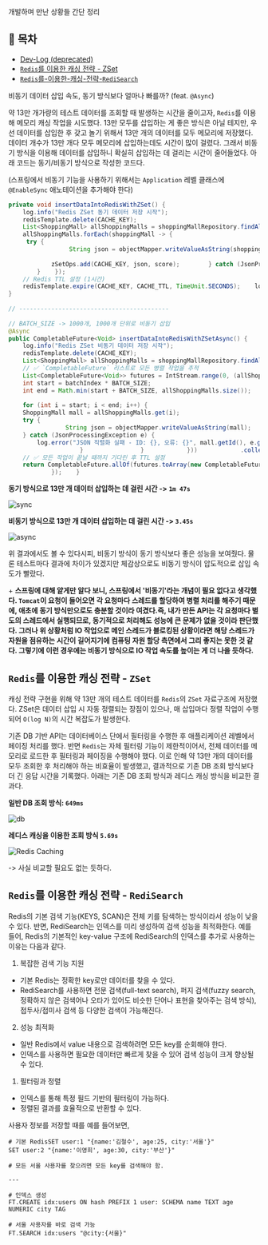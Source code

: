   개발하며 만난 상황들 간단 정리  
## 📑 목차  
  
* [Dev-Log (deprecated)](#dev-log-deprecated)  
* [`Redis`를 이용한 캐싱 전략 - ZSet](#redis를-이용한-캐싱-전략---zset)  
* [`Redis`를-이용한-캐싱-전략-`RediSearch`](#redis를-이용한-캐싱-전략---redisearch)  
  
  
비동기 데이터 삽입 속도, 동기 방식보다 얼마나 빠를까? (feat. `@Async`)  
  
약 13만 개가량의 테스트 데이터를 조회할 때 발생하는 시간을 줄이고자, `Redis`를 이용해 메모리 캐싱 작업을 시도했다. 13만 모두를 삽입하는 게 좋은 방식은 아닐 테지만, 우선 데이터를 삽입한 후 갖고 놀기 위해서 13만 개의 데이터를 모두 메모리에 저장했다. 데이터 개수가 13만 개다 모두 메모리에 삽입하는데도 시간이 많이 걸렸다. 그래서 비동기 방식을 이용해 데이터를 삽입하니 확실히 삽입하는 데 걸리는 시간이 줄어들었다. 아래 코드는 동기/비동기 방식으로 작성한 코드다.  
  
(스프링에서 비동기 기능을 사용하기 위해서는 `Application` 레벨 클래스에 `@EnableSync` 애노테이션을 추가해야 한다)  
  
```java  
private void insertDataIntoRedisWithZSet() {  
    log.info("Redis ZSet 동기 데이터 저장 시작");  
    redisTemplate.delete(CACHE_KEY);  
    List<ShoppingMall> allShoppingMalls = shoppingMallRepository.findAll();    ZSetOperations<String, String> zSetOps = redisTemplate.opsForZSet();  
    allShoppingMalls.forEach(shoppingMall -> {       
     try {
                 String json = objectMapper.writeValueAsString(shoppingMall);            double score = -shoppingMall.getMonitoringDate().toEpochDay(); // 날짜 기반 정렬  
  
            zSetOps.add(CACHE_KEY, json, score);        } catch (JsonProcessingException e) {            log.error("JSON 직렬화 실패 - ID: {}, 오류: {}", shoppingMall.getId(), e.getMessage());  
        }    });  
    // Redis TTL 설정 (1시간)  
    redisTemplate.expire(CACHE_KEY, CACHE_TTL, TimeUnit.SECONDS);    log.info("Redis ZSet 동기 데이터 저장 요청 완료");  
}  
  
// ------------------------------------------  
  
// BATCH_SIZE -> 1000개, 1000개 단위로 비동기 삽입  
@Async  
public CompletableFuture<Void> insertDataIntoRedisWithZSetAsync() {  
    log.info("Redis ZSet 비동기 데이터 저장 시작");  
    redisTemplate.delete(CACHE_KEY);  
    List<ShoppingMall> allShoppingMalls = shoppingMallRepository.findAll();    ZSetOperations<String, String> zSetOps = redisTemplate.opsForZSet();  
    // ✅ `CompletableFuture` 리스트로 모든 병렬 작업을 추적  
    List<CompletableFuture<Void>> futures = IntStream.range(0, (allShoppingMalls.size() + BATCH_SIZE - 1) / BATCH_SIZE)            .mapToObj(batchIndex -> CompletableFuture.runAsync(() -> {                
    int start = batchIndex * BATCH_SIZE;                
    int end = Math.min(start + BATCH_SIZE, allShoppingMalls.size());  
                
    for (int i = start; i < end; i++) {                    
    ShoppingMall mall = allShoppingMalls.get(i);                    
    try {                        
				String json = objectMapper.writeValueAsString(mall);                        double score = -mall.getMonitoringDate().toEpochDay();                        zSetOps.add(CACHE_KEY, json, score);                    
	} catch (JsonProcessingException e) {
	    log.error("JSON 직렬화 실패 - ID: {}, 오류: {}", mall.getId(), e.getMessage());  
                    }                }            }))            .collect(Collectors.toList());  
    // ✅ 모든 작업이 끝날 때까지 기다린 후 TTL 설정  
    return CompletableFuture.allOf(futures.toArray(new CompletableFuture[0]))            .thenRun(() -> {                redisTemplate.expire(CACHE_KEY, CACHE_TTL, TimeUnit.SECONDS);                log.info("Redis ZSet 비동기 데이터 저장 완료");  
            });    }  
```  
  
**동기 방식으로 13만 개 데이터 삽입하는 데 걸린 시간 -> `1m 47s`**  
  
![sync](https://github.com/user-attachments/assets/eaceca93-dd2b-473d-900c-81a13767fcb7)  
  
**비동기 방식으로 13만 개 데이터 삽입하는 데 걸린 시간 -> `3.45s`**  
  
![async](https://github.com/user-attachments/assets/597b0bbf-0bbf-48f3-96c9-d2cd30aed846)  
  
위 결과에서도 볼 수 있다시피, 비동기 방식이 동기 방식보다 좋은 성능을 보여줬다. 물론 테스트마다 결과에 차이가 있겠지만 체감상으로도 비동기 방식이 압도적으로 삽입 속도가 빨랐다.  
  
\+ **스프링에 대해 얕게만 알다 보니, 스프링에서 '비동기'라는 개념이 필요 없다고 생각했다. `Tomcat`이 요청이 들어오면 각 요청마다 스레드를 할당하여 병렬 처리를 해주기 때문에, 애초에 동기 방식만으로도 충분할 것이라 여겼다.즉, 내가 만든 API는 각 요청마다 별도의 스레드에서 실행되므로, 동기적으로 처리해도 성능에 큰 문제가 없을 것이라 판단했다. 그러나 위 상황처럼 IO 작업으로 메인 스레드가 블로킹된 상황이라면 해당 스레드가 자원을 점유하는 시간이 길어지기에 컴퓨팅 자원 할당 측면에서 그리 좋지는 못한 것 같다. 그렇기에 이런 경우에는 비동기 방식으로 IO 작업 속도를 높이는 게 더 나을 듯하다.**  
  
## `Redis`를 이용한 캐싱 전략 - `ZSet`  
  
캐싱 전략 구현을 위해 약 13만 개의 테스트 데이터를 `Redis`의 `ZSet` 자료구조에 저장했다. ZSet은 데이터 삽입 시 자동 정렬되는 장점이 있으나, 매 삽입마다 정렬 작업이 수행되어 `O(log N)`의 시간 복잡도가 발생한다.  
  
기존 DB 기반 API는 데이터베이스 단에서 필터링을 수행한 후 애플리케이션 레벨에서 페이징 처리를 했다. 반면 `Redis`는 자체 필터링 기능이 제한적이어서, 전체 데이터를 메모리로 로드한 후 필터링과 페이징을 수행해야 했다. 이로 인해 약 13만 개의 데이터를 모두 조회한 후 처리해야 하는 비효율이 발생했고, 결과적으로 기존 DB 조회 방식보다 더 긴 응답 시간을 기록했다. 아래는 기존 DB 조회 방식과 레디스 캐싱 방식을 비교한 결과다.  
  
**일반 DB 조회 방식: `649ms`**  
  
![db](https://github.com/user-attachments/assets/366ad7b1-7145-40c7-8a7f-0d153e8e4812)  
  
**레디스 캐싱을 이용한 조회 방식 `5.69s`**  
  
![Redis Caching](https://github.com/user-attachments/assets/734421d6-14e7-41ba-ba22-d0999c1058a0)  
  
-> 사실 비교할 필요도 없는 듯하다.  
  
## `Redis`를 이용한 캐싱 전략 - `RediSearch`  
  
Redis의 기본 검색 기능(KEYS, SCAN)은 전체 키를 탐색하는 방식이라서 성능이 낮을 수 있다. 반면, RediSearch는 인덱스를 미리 생성하여 검색 성능을 최적화한다. 예를 들어, Redis의 기본적인 key-value 구조에 RediSearch의 인덱스를 추가로 사용하는 이유는 다음과 같다.  
  
1. 복잡한 검색 기능 지원  
  
* 기본 Redis는 정확한 key로만 데이터를 찾을 수 있다.  
* RediSearch를 사용하면 전문 검색(full-text search), 퍼지 검색(fuzzy search, 정확하지 않은 검색어나 오타가 있어도 비슷한 단어나 표현을 찾아주는 검색 방식), 접두사/접미사 검색 등 다양한 검색이 가능해진다.  
  
2. 성능 최적화  
  
* 일반 Redis에서 value 내용으로 검색하려면 모든 key를 순회해야 한다.  
* 인덱스를 사용하면 필요한 데이터만 빠르게 찾을 수 있어 검색 성능이 크게 향상될 수 있다.  
  
1. 필터링과 정렬  
  
* 인덱스를 통해 특정 필드 기반의 필터링이 가능하다.  
* 정렬된 결과를 효율적으로 반환할 수 있다.  
  
사용자 정보를 저장할 때를 예를 들어보면,  
  
```plaintext  
# 기본 RedisSET user:1 "{name:'김철수', age:25, city:'서울'}"  
SET user:2 "{name:'이영희', age:30, city:'부산'}"  
  
# 모든 서울 사용자를 찾으려면 모든 key를 검색해야 함.  
  
---  
  
# 인덱스 생성  
FT.CREATE idx:users ON hash PREFIX 1 user: SCHEMA name TEXT age NUMERIC city TAG  
  
# 서울 사용자를 바로 검색 가능  
FT.SEARCH idx:users "@city:{서울}"  
```